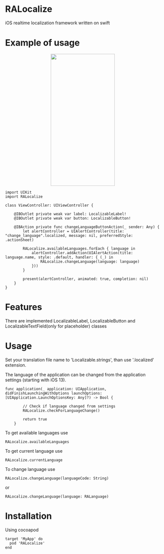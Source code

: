 # RALocalize
iOS realtime localization framework written on swift

# Example of usage

<p align="center"><img src="https://i.imgur.com/thMWUEo.gif" width="208" height="427"/></p>

```
import UIKit
import RALocalize

class ViewController: UIViewController {

    @IBOutlet private weak var label: LocalizableLabel!
    @IBOutlet private weak var button: LocalizableButton!

    @IBAction private func changeLanguageButtonAction(_ sender: Any) {
        let alertController = UIAlertController(title: "change_language".localized, message: nil, preferredStyle: .actionSheet)

        RALocalize.availableLanguages.forEach { language in
            alertController.addAction(UIAlertAction(title: language.name, style: .default, handler: { (_) in
                RALocalize.changeLanguage(language: language)
            }))
        }

        present(alertController, animated: true, completion: nil)
    }
}
```

# Features
There are implemented LocalizableLabel, LocalizableButton and LocalizableTextField(only for placeholder) classes

# Usage
Set your translation file name to 'Localizable.strings', than use '.localized' extension.

The language of the application can be changed from the application settings (starting with iOS 13).
```
func application(_ application: UIApplication, didFinishLaunchingWithOptions launchOptions: [UIApplication.LaunchOptionsKey: Any]?) -> Bool {

        // Check if language changed from settings
        RALocalize.checkForLanguageChange()

        return true
    }
```

To get available languages use
```
RALocalize.availableLanguages
```

To get current language use
```
RALocalize.currentLanguage
```

To change language use
```
RALocalize.changeLanguage(languageCode: String)
```
or
```
RALocalize.changeLanguage(language: RALanguage)
```

# Installation
Using cocoapod

```
target 'MyApp' do
  pod 'RALocalize'
end
```
